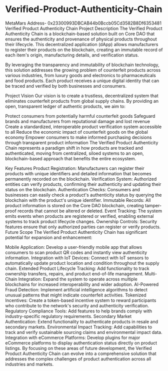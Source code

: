 # Verified-Product-Authenticity-Chain
MetaMars Address- 0x23300993DBCAB44b0Bccb05Cd3582B8Df6353481
Verified Product Authenticity Chain
Project Description
The Verified Product Authenticity Chain is a blockchain-based solution built on Core DAO that ensures the authenticity and provenance of physical products throughout their lifecycle. This decentralized application (dApp) allows manufacturers to register their products on the blockchain, creating an immutable record of each item's origin, manufacturing details, and verification status.

By leveraging the transparency and immutability of blockchain technology, this solution addresses the growing problem of counterfeit products across various industries, from luxury goods and electronics to pharmaceuticals and food products. Each product receives a unique digital identity that can be traced and verified by both businesses and consumers.

Project Vision
Our vision is to create a trustless, decentralized system that eliminates counterfeit products from global supply chains. By providing an open, transparent ledger of authentic products, we aim to:

Protect consumers from potentially harmful counterfeit goods
Safeguard brands and manufacturers from reputational damage and lost revenue
Create a standardized, interoperable product verification system accessible to all
Reduce the economic impact of counterfeit goods on the global economy
Empower consumers to make informed purchasing decisions through transparent product information
The Verified Product Authenticity Chain represents a paradigm shift in how products are tracked and authenticated, moving from centralized, siloed systems to an open, blockchain-based approach that benefits the entire ecosystem.

Key Features
Product Registration: Manufacturers can register their products with unique identifiers and detailed information that becomes permanently recorded on the blockchain.
Verification System: Authorized entities can verify products, confirming their authenticity and updating their status on the blockchain.
Authentication Checks: Consumers and businesses can easily check a product's authenticity status by querying the blockchain with the product's unique identifier.
Immutable Records: All product information is stored on the Core DAO blockchain, creating tamper-proof records that cannot be altered or deleted.
Event Tracking: The system emits events when products are registered or verified, enabling external systems to track product lifecycle changes.
Ownership Controls: Security features ensure that only authorized parties can register or verify products.
Future Scope
The Verified Product Authenticity Chain has significant potential for expansion and enhancement:

Mobile Application: Develop a user-friendly mobile app that allows consumers to scan product QR codes and instantly view authenticity information.
Integration with IoT Devices: Connect with IoT sensors to automatically update product location and condition throughout the supply chain.
Extended Product Lifecycle Tracking: Add functionality to track ownership transfers, repairs, and product end-of-life management.
Multi-Chain Integration: Expand the system to operate across multiple blockchains for increased interoperability and wider adoption.
AI-Powered Fraud Detection: Implement artificial intelligence algorithms to detect unusual patterns that might indicate counterfeit activities.
Tokenized Incentives: Create a token-based incentive system to reward participants who contribute to the network's security and authenticity verification.
Regulatory Compliance Tools: Add features to help brands comply with industry-specific regulatory requirements.
Secondary Market Authentication: Extend functionality to authenticate products in resale and secondary markets.
Environmental Impact Tracking: Add capabilities to track and verify sustainable sourcing claims and environmental impact data.
Integration with eCommerce Platforms: Develop plugins for major eCommerce platforms to display authentication status directly on product listings.
By focusing on these areas of future development, the Verified Product Authenticity Chain can evolve into a comprehensive solution that addresses the complex challenges of product authentication across all industries and markets.

